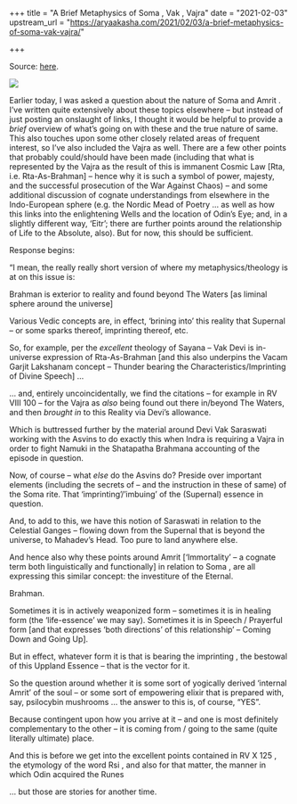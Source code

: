 +++
title = "A Brief Metaphysics of Soma , Vak , Vajra"
date = "2021-02-03"
upstream_url = "https://aryaakasha.com/2021/02/03/a-brief-metaphysics-of-soma-vak-vajra/"

+++

Source: [here](https://aryaakasha.com/2021/02/03/a-brief-metaphysics-of-soma-vak-vajra/).

![](https://aryaakasha.files.wordpress.com/2021/02/10750147_la-preparation-du-soma.jpg?w=1021)

Earlier today, I was asked a question about the nature of Soma and Amrit . I’ve written quite extensively about these topics elsewhere – but instead of just posting an onslaught of links, I thought it would be helpful to provide a *brief* overview of what’s going on with these and the true nature of same. This also touches upon some other closely related areas of frequent interest, so I’ve also included the Vajra as well. There are a few other points that probably could/should have been made (including that what is represented by the Vajra as the result of this is immanent Cosmic Law \[Rta, i.e. Rta-As-Brahman\] – hence why it is such a symbol of power, majesty, and the successful prosecution of the War Against Chaos) – and some additional discussion of cognate understandings from elsewhere in the Indo-European sphere (e.g. the Nordic Mead of Poetry … as well as how this links into the enlightening Wells and the location of Odin’s Eye; and, in a slightly different way, ‘Eitr’; there are further points around the relationship of Life to the Absolute, also). But for now, this should be sufficient.

Response begins:

“I mean, the really really short version of where my metaphysics/theology is at on this issue is:

Brahman is exterior to reality and found beyond The Waters \[as liminal sphere around the universe\]

Various Vedic concepts are, in effect, ‘brining into’ this reality that Supernal – or some sparks thereof, imprinting thereof, etc.

So, for example, per the *excellent* theology of Sayana – Vak Devi is in-universe expression of Rta-As-Brahman \[and this also underpins the Vacam Garjit Lakshanam concept – Thunder bearing the Characteristics/Imprinting of Divine Speech\] …

… and, entirely uncoincidentally, we find the citations – for example in RV VIII 100 – for the Vajra as *also* being found out there in/beyond The Waters, and then *brought in* to this Reality via Devi’s allowance.

Which is buttressed further by the material around Devi Vak Saraswati working with the Asvins to do exactly this when Indra is requiring a Vajra in order to fight Namuki in the Shatapatha Brahmana accounting of the episode in question.

Now, of course – what *else* do the Asvins do? Preside over important elements (including the secrets of – and the instruction in these of same) of the Soma rite. That ‘imprinting’/’imbuing’ of the (Supernal) essence in question.

And, to add to this, we have this notion of Saraswati in relation to the Celestial Ganges – flowing down from the Supernal that is beyond the universe, to Mahadev’s Head. Too pure to land anywhere else.

And hence also why these points around Amrit \[‘Immortality’ – a cognate term both linguistically and functionally\] in relation to Soma , are all expressing this similar concept: the investiture of the Eternal.

Brahman.

Sometimes it is in actively weaponized form – sometimes it is in healing form (the ‘life-essence’ we may say). Sometimes it is in Speech / Prayerful form \[and that expresses ‘both directions’ of this relationship’ – Coming Down and Going Up\].

But in effect, whatever form it is that is bearing the imprinting , the bestowal of this Uppland Essence – that is the vector for it.

So the question around whether it is some sort of yogically derived ‘internal Amrit’ of the soul – or some sort of empowering elixir that is prepared with, say, psilocybin mushrooms … the answer to this is, of course, “YES”.

Because contingent upon how you arrive at it – and one is most definitely complementary to the other – it is coming from / going to the same (quite literally ultimate) place.

And this is before we get into the excellent points contained in RV X 125 , the etymology of the word Rsi , and also for that matter, the manner in which Odin acquired the Runes

… but those are stories for another time.